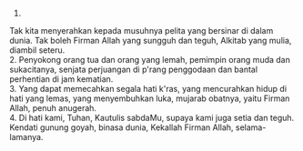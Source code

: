 1.
Tak kita menyerahkan kepada musuhnya
pelita yang bersinar di dalam dunia.
Tak boleh Firman Allah yang sungguh dan teguh,
Alkitab yang mulia, diambil seteru.
<br>
2.
Penyokong orang tua dan orang yang lemah,
pemimpin orang muda dan sukacitanya,
senjata perjuangan di p'rang penggodaan
dan bantal perhentian di jam kematian.
<br>
3.
Yang dapat memecahkan segala hati k'ras,
yang mencurahkan hidup di hati yang lemas,
yang menyembuhkan luka, mujarab obatnya,
yaitu Firman Allah, penuh anugerah.
<br>
4.
Di hati kami, Tuhan, Kautulis sabdaMu,
supaya kami juga setia dan teguh.
Kendati gunung goyah, binasa dunia,
Kekallah Firman Allah, selama-lamanya.